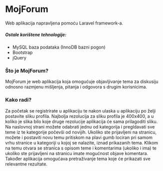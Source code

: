 # MojForum
Web aplikacija napravljena pomoću Laravel framework-a.

##### Ostale korištene tehnologije:
* MySQL baza podataka (InnoDB bazni pogon)
* Bootstrap
* jQuery

### Što je MojForum?
MojForum je web aplikacija koja omogućuje objavljivanje tema za diskusiju odnosno razmjenu mišljenja, pitanja i odgovora s drugim korisnicima.

### Kako radi?
Za početak se registrirate u aplikaciju te nakon ulaska u aplikaciju po želji postavite sliku profila. Najbolja rezolucija za sliku profila je 400x400, a u koliko je slika bilo koje druge rezolucije aplikacija će sama prilagoditi sliku. Na naslovnoj strani možete odabrati jednu od kategorija i pregldavati sve teme iz te kategorije počevši od novijih. Ukoliko ste prijavljeni na stranicu, možete i postaviti novu temu pritiskom na plavi gumb lociran pri samom vrhu stranice u kategoriji u kojoj se nalazite, iznad prikazanih tema. Klikom na temu otvara se stranica s opisom teme i komentarima (ukoliko i ima) te ukoliko ste prijavljeni na stranicu imate mogućnost objave komentara. Također aplikacija omogućava pretraživanje tema koje će prikazati sve relevantne rezultate.